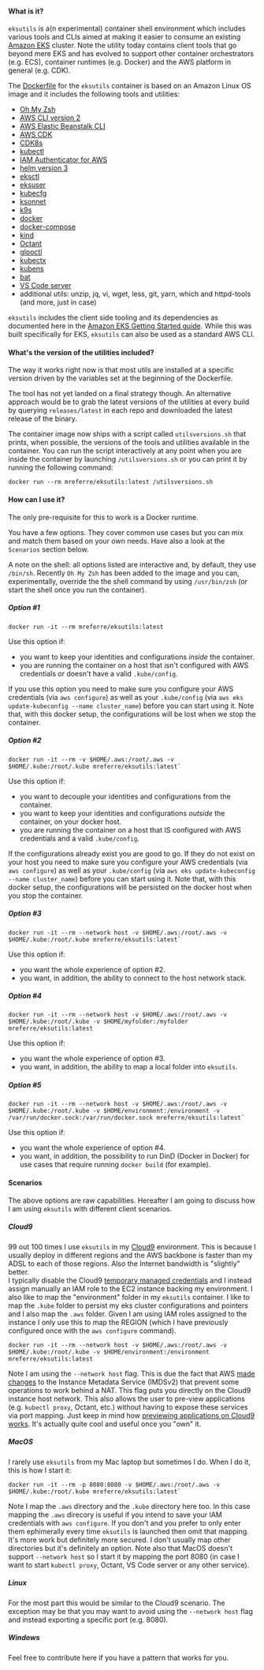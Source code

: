 #### What is it?

`eksutils` is a(n experimental) container shell environment which includes various tools and CLIs aimed at making it easier to consume an existing [Amazon EKS](https://aws.amazon.com/eks/) cluster. Note the utility today contains client tools that go beyond mere EKS and has evolved to support other container orchestrators (e.g. ECS), container runtimes (e.g. Docker) and the AWS platform in general (e.g. CDK).

The [Dockerfile](https://github.com/mreferre/eksutils/blob/master/Dockerfile) for the `eksutils` container is based on an Amazon Linux OS image and it includes the following tools and utilities:
- [Oh My Zsh](https://ohmyz.sh/) 
- [AWS CLI version 2](https://docs.aws.amazon.com/cli/latest/userguide/install-cliv2.html) 
- [AWS Elastic Beanstalk CLI](https://docs.aws.amazon.com/elasticbeanstalk/latest/dg/eb-cli3-install-advanced.html) 
- [AWS CDK](https://github.com/awslabs/aws-cdk)
- [CDK8s](https://cdk8s.io/)
- [kubectl](https://kubernetes.io/docs/tasks/tools/install-kubectl/)
- [IAM Authenticator for AWS](https://github.com/kubernetes-sigs/aws-iam-authenticator)
- [helm version 3](https://github.com/helm/helm)
- [eksctl](https://github.com/weaveworks/eksctl)
- [eksuser](https://github.com/prabhatsharma/eksuser/)
- [kubecfg](https://github.com/ksonnet/kubecfg)
- [ksonnet](https://github.com/ksonnet/ksonnet)
- [k9s](https://k9ss.io/)
- [docker](https://docs.docker.com/engine/)
- [docker-compose](https://docs.docker.com/compose/)
- [kind](https://kind.sigs.k8s.io/)
- [Octant](https://github.com/vmware-tanzu/octant)
- [glooctl](https://docs.solo.io/gloo/latest/)
- [kubectx](https://github.com/ahmetb/kubectx/)
- [kubens](https://github.com/ahmetb/kubectx/)
- [bat](https://github.com/sharkdp/bat/)
- [VS Code server](https://github.com/cdr/code-server)
- additional utils: unzip, jq, vi, wget, less, git, yarn, which and httpd-tools (and more, just in case) 

`eksutils` includes the client side tooling and its dependencies as documented here in the [Amazon EKS Getting Started guide](https://docs.aws.amazon.com/eks/latest/userguide/getting-started.html). While this was built specifically for EKS, `eksutils` can also be used as a standard AWS CLI.

#### What's the version of the utilities included?

The way it works right now is that most utils are installed at a specific version driven by the variables set at the beginning of the Dockerfile. 

The tool has not yet landed on a final strategy though. An alternative approach would be to grab the latest versions of the utilities at every build by querying `releases/latest` in each repo and downloaded the latest release of the binary.  

The container image now ships with a script called `utilsversions.sh` that prints, when possible, the versions of the tools and utilities available in the container. You can run the script interactively at any point when you are inside the container by launching `/utilsversions.sh` or you can print it by running the following command:
```
docker run --rm mreferre/eksutils:latest /utilsversions.sh
```

#### How can I use it?

The only pre-requisite for this to work is a Docker runtime. 

You have a few options. They cover common use cases but you can mix and match them based on your own needs. Have also a look at the `Scenarios` section below. 

A note on the shell: all options listed are interactive and, by default, they use `/bin/sh`. Recently `Oh My Zsh` has been added to the image and you can, experimentally, override the the shell command by using `/usr/bin/zsh` (or start the shell once you run the container).

##### Option #1
```
docker run -it --rm mreferre/eksutils:latest
```
Use this option if:

*  you want to keep your identities and configurations *inside* the container.
*  you are running the container on a host that isn't configured with AWS credentials or doesn't have a valid `.kube/config`. 

If you use this option you need to make sure you configure your AWS credentials (via `aws configure`) as well as your `.kube/config` (via `aws eks update-kubeconfig --name cluster_name`) before you can start using it. Note that, with this docker setup, the configurations will be lost when we stop the container.  

##### Option #2
```
docker run -it --rm -v $HOME/.aws:/root/.aws -v $HOME/.kube:/root/.kube mreferre/eksutils:latest` 
```
Use this option if:

* you want to decouple your identities and configurations from the container. 
* you want to keep your identities and configurations *outside* the container, on your docker host.
* you are running the container on a host that IS configured with AWS credentials and a valid `.kube/config`. 

If the configurations already exist you are good to go. If they do not exist on your host you need to make sure you configure your AWS credentials (via `aws configure`) as well as your `.kube/config` (via `aws eks update-kubeconfig --name cluster_name`) before you can start using it. Note that, with this docker setup, the configurations will be persisted on the docker host when you stop the container. 

##### Option #3
```
docker run -it --rm --network host -v $HOME/.aws:/root/.aws -v $HOME/.kube:/root/.kube mreferre/eksutils:latest`
```
Use this option if:

* you want the whole experience of option #2. 
* you want, in addition, the ability to connect to the host network stack.  

##### Option #4  
```
docker run -it --rm --network host -v $HOME/.aws:/root/.aws -v $HOME/.kube:/root/.kube -v $HOME/myfolder:/myfolder mreferre/eksutils:latest
```
Use this option if:

* you want the whole experience of option #3. 
* you want, in addition, the ability to map a local folder into `eksutils`.

##### Option #5  
```
docker run -it --rm --network host -v $HOME/.aws:/root/.aws -v $HOME/.kube:/root/.kube -v $HOME/environment:/environment -v /var/run/docker.sock:/var/run/docker.sock mreferre/eksutils:latest` 
```
Use this option if:

* you want the whole experience of option #4. 
* you want, in addition, the possibility to run DinD (Docker in Docker) for use cases that require running `docker build` (for example).

#### Scenarios

The above options are raw capabilities. Hereafter I am going to discuss how I am using `eksutils` with different client scenarios. 

##### Cloud9 

99 out 100 times I use `eksutils` in my [Cloud9](https://aws.amazon.com/cloud9/) environment. This is because I usually deploy in different regions and the AWS backbone is faster than my ADSL to each of those regions. Also the Internet bandwidth is "slightly" better.  
I typically disable the Cloud9 [temporary managed credentials](https://docs.aws.amazon.com/cloud9/latest/user-guide/auth-and-access-control.html#auth-and-access-control-temporary-managed-credentials) and I instead assign manually an IAM role to the EC2 instance backing my environment. I also like to map the "environment" folder in my `eksutils` container. I like to map the `.kube` folder to persist my eks cluster configurations and pointers and I also map the `.aws` folder. Given I am using IAM roles assigned to the instance I only use this to map the REGION (which I have previously configured once with the `aws configure` command).  
```
docker run -it --rm --network host -v $HOME/.aws:/root/.aws -v $HOME/.kube:/root/.kube -v $HOME/environment:/environment mreferre/eksutils:latest
```
Note I am using the `--network host` flag. This is due the fact that AWS [made changes](https://aws.amazon.com/blogs/security/defense-in-depth-open-firewalls-reverse-proxies-ssrf-vulnerabilities-ec2-instance-metadata-service/) to the Instance Metadata Service (IMDSv2) that prevent some operations to work behind a NAT. This flag puts you directly on the Cloud9 instance host network. This also allows the user to pre-view applications (e.g. `kubectl proxy`, Octant, etc.) without having to expose these services via port mapping. Just keep in mind how [previewing applications on Cloud9 works](https://docs.aws.amazon.com/cloud9/latest/user-guide/app-preview.html). It's actually quite cool and useful once you "own" it. 

##### MacOS 

I rarely use `eksutils` from my Mac laptop but sometimes I do. When I do it, this is how I start it:
```
docker run -it --rm -p 8080:8080 -v $HOME/.aws:/root/.aws -v $HOME/.kube:/root/.kube mreferre/eksutils:latest`
```
Note I map the `.aws` directory and the `.kube` directory here too. In this case mapping the `.aws` direcory is useful if you intend to save your IAM credentials with `aws configure`. If you don't and you prefer to only enter them ephimerally every time `eksutils` is launched then omit that mapping. It's more work but definitely more secured. I don't usually map other directories but it's definitely an option. Note also that MacOS doesn't support `--network host` so I start it by mapping the port 8080 (in case I want to start `kubectl proxy`, Octant, VS Code server or any other service). 

##### Linux

For the most part this would be similar to the Cloud9 scenario. The exception may be that you may want to avoid using the `--network host` flag and instead exporting a specific port (e.g. 8080). 

##### Windows

Feel free to contribute here if you have a pattern that works for you.
